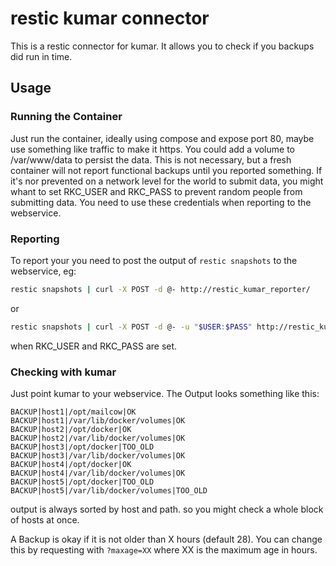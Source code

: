 # restic kumar connector

This is a restic connector for kumar. It allows you to check if you backups did run in time.

## Usage

### Running the Container

Just run the container, ideally using compose and expose port 80, maybe use something like traffic to make it https.
You could add a volume to /var/www/data to persist the data.
This is not necessary, but a fresh container will not report functional backups until you reported something.
If it's nor prevented on a network level for the world to submit data, you might whant to set RKC_USER and RKC_PASS to prevent random people from submitting data.
You need to use these credentials when reporting to the webservice.

### Reporting

To report your you need to post the output of `restic snapshots` to the webservice, eg:

```bash
restic snapshots | curl -X POST -d @- http://restic_kumar_reporter/
```

or

```bash
restic snapshots | curl -X POST -d @- -u "$USER:$PASS" http://restic_kumar_reporter/
```

when RKC_USER and RKC_PASS are set.

### Checking with kumar

Just point kumar to your webservice.
The Output looks something like this:

```
BACKUP|host1|/opt/mailcow|OK
BACKUP|host1|/var/lib/docker/volumes|OK
BACKUP|host2|/opt/docker|OK
BACKUP|host2|/var/lib/docker/volumes|OK
BACKUP|host3|/opt/docker|TOO_OLD
BACKUP|host3|/var/lib/docker/volumes|OK
BACKUP|host4|/opt/docker|OK
BACKUP|host4|/var/lib/docker/volumes|OK
BACKUP|host5|/opt/docker|TOO_OLD
BACKUP|host5|/var/lib/docker/volumes|TOO_OLD

```

output is always sorted by host and path. so you might check a whole block of hosts at once.

A Backup is okay if it is not older than X hours (default 28).
You can change this by requesting with `?maxage=XX` where XX is the maximum age in hours.
